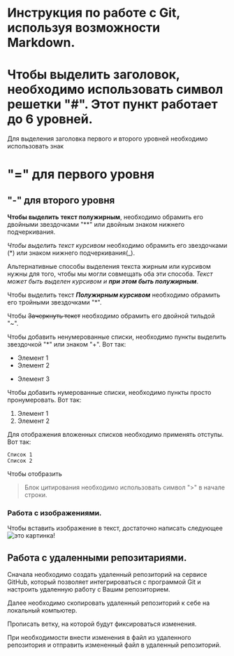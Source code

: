 # Инструкция по работе с Git, используя возможности Markdown.

# Чтобы выделить заголовок, необходимо  использовать символ решетки "#". Этот пункт работает до 6 уровней.

Для выделения заголовка первого и второго уровней необходимо использовать знак

"=" для первого уровня
=======================

"-" для второго уровня
-----------------------

**Чтобы выделить** __текст полужирным__, необходимо обрамить его двойными звездочками "**" или двойным знаком нижнего подчеркивания.

*Чтобы выделить* _текст курсивом_ необходимо обрамить его звездочками (*) или знаком нижнего подчеркивания(_).

Альтернативные способы выделения текста жирным или курсивом нужны для того, чтобы мы могли совмещать оба эти способа. _Текст может быть выделен курсивом и **при этом быть полужирным**_.

Чтобы выделить текст ***Полужирным курсивом*** необходимо обрамить его тройными звездочками "*".

Чтобы ~~Зачеркнуть текст~~ необходимо обрамить его двойной тильдой "~".

Чтобы добавить ненумерованные списки, необходимо пункты выделить звездочкой "*" или знаком "+". Вот так:

* Элемент 1
* Элемент 2
+ Элемент 3

Чтобы добавить нумерованные списки, необходимо пункты просто пронумеровать. Вот так:

1. Элемент 1
2. Элемент 2

Для отображения вложенных списков необходимо применять отступы. Вот так:

    Список 1
    Список 2

Чтобы отобразить 
> Блок цитирования необходимо использовать символ ">" в начале строки.

### Работа с изображениями.

Чтобы вставить изображение в текст, достаточно написать следующее
![это картинка!](Picture.jpg)

## Работа с удаленными репозитариями.


Сначала необходимо создать удаленный репозиторий на сервисе GitHub, который позволяет интегрироваться с программой Git и настроить удаленную работу с Вашим репозиторием.

Далее необходимо скопировать удаленный репозиторий к себе на локальный компьютер.

Прописать ветку, на которой будут фиксироваться изменения.

При необходимости внести изменения в файл из удаленного репозитория и отправить измененный файл в удаленный репозиторий.